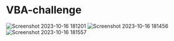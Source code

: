 # VBA-challenge
![Screenshot 2023-10-16 181201](https://github.com/amyownby/VBA-challenge/assets/145077707/d451e06d-e569-48b4-a7af-33169f49bf53)
![Screenshot 2023-10-16 181456](https://github.com/amyownby/VBA-challenge/assets/145077707/3114a810-cde6-4c69-9b7a-e46da04c1b44)
![Screenshot 2023-10-16 181557](https://github.com/amyownby/VBA-challenge/assets/145077707/fd0d0966-5624-4730-b20e-bda6aa679dc0)
